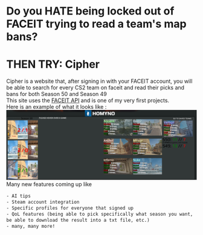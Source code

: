 # Do you HATE being locked out of FACEIT trying to read a team's map bans?
# THEN TRY: **Cipher** 
Cipher is a website that, after signing in with your FACEIT account, you will be able to search for every CS2 team on faceit and read their picks and bans for both Season 50 and Season 49<br>
This site uses the [FACEIT API](https://docs.faceit.com/docs/data-api/) and is one of my very first projects. <br>
Here is an example of what it looks like :
![example](https://github.com/AtomicRecall/Cipher/blob/main/images/Screenshot%202024-09-30%20at%2014-34-21%20Cipher%2080085atomic.png)
Many new features coming up like 
```
- AI tips
- Steam account integration
- Specific profiles for everyone that signed up
- QoL features (being able to pick specifically what season you want, be able to download the result into a txt file, etc.)
- many, many more!
```
